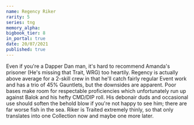 ```yaml
---
name: Regency Riker
rarity: 5
series: tng
memory_alpha:
bigbook_tier: 8
in_portal: true
date: 20/07/2021
published: true
---
```


Even if you're a Dapper Dan man, it's hard to recommend Amanda's prisoner (He's missing that Trait, WRG) too heartily. Regency is actually above average for a 2-skill crew in that he'll catch fairly regular Event work and has a trio of 45% Gauntlets, but the downsides are apparent. Poor bases make room for respectable proficiencies which unfortunately run up against Balok and his hefty CMD/DIP roll. His debonair duds and occasional use should soften the behold blow if you're not happy to see him; there are far worse fish in the sea.  Riker is Traited extremely thinly, so that only translates into one Collection now and maybe one more later.

